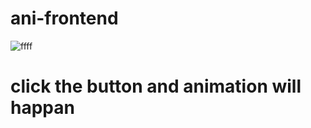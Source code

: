 # ani-frontend


![ffff](https://github.com/Aditya-567/ani-frontend/assets/106132841/5dee0365-a97a-4b53-b5d6-179340139c20)


# click the button and animation will happan
